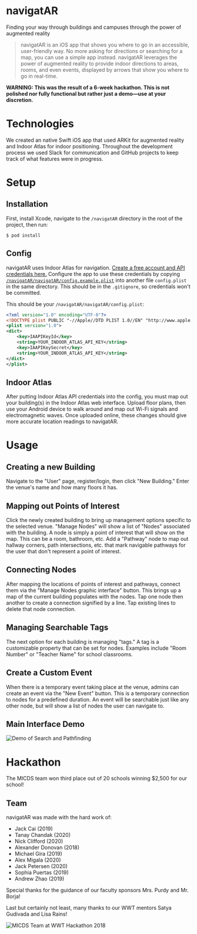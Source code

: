 # navigatAR

Finding your way through buildings and campuses through the power of augmented reality

> navigatAR is an iOS app that shows you where to go in an accessible, user-friendly way. No more asking for directions or searching for a map, you can use a simple app instead. navigatAR leverages the power of augmented reality to provide indoor directions to areas, rooms, and even events, displayed by arrows that show you where to go in real-time.

**WARNING: This was the result of a 6-week hackathon. This is not polished nor fully functional but rather just a demo—use at your discretion.**

# Technologies

We created an native Swift iOS app that used ARKit for augmented reality and Indoor Atlas for indoor positioning. Throughout the development process we used Slack for communication and GitHub projects to keep track of what features were in progress.

# Setup

## Installation

First, install Xcode, navigate to the `/navigatAR` directory in the root of the project, then run:

```
$ pod install
```

## Config

navigatAR uses Indoor Atlas for navigation. [Create a free account and API credentials here.](http://www.indooratlas.com/) Configure the app to use these credentials by copying [`/navigatAR/navigatAR/config.example.plist`](https://github.com/michaelgira23/navigatAR/blob/master/navigatAR/navigatAR/config.example.plist) into another file `config.plist` in the same directory. This should be in the `.gitignore`, so credentials won't be committed.

This should be your `/navigatAR/navigatAR/config.plist`:

```xml
<?xml version="1.0" encoding="UTF-8"?>
<!DOCTYPE plist PUBLIC "-//Apple//DTD PLIST 1.0//EN" "http://www.apple.com/DTDs/PropertyList-1.0.dtd">
<plist version="1.0">
<dict>
	<key>IAAPIKeyId</key>
	<string>YOUR_INDOOR_ATLAS_API_KEY</string>
	<key>IAAPIKeySecret</key>
	<string>YOUR_INDOOR_ATLAS_API_KEY</string>
</dict>
</plist>
```

## Indoor Atlas

After putting Indoor Atlas API credentials into the config, you must map out your building(s) in the Indoor Atlas web interface. Upload floor plans, then use your Android device to walk around and map out Wi-Fi signals and electromagnetic waves. Once uploaded online, these changes should give more accurate location readings to navigatAR.

# Usage

## Creating a new Building

Navigate to the "User" page, register/login, then click "New Building." Enter the venue's name and how many floors it has.

## Mapping out Points of Interest

Click the newly created building to bring up management options specific to the selected venue. "Manage Nodes" will show a list of "Nodes" associated with the building. A node is simply a point of interest that will show on the map. This can be a room, bathroom, etc. Add a "Pathway" node to map out hallway corners, path intersections, etc. that mark navigable pathways for the user that don't represent a point of interest.

## Connecting Nodes

After mapping the locations of points of interest and pathways, connect them via the "Manage Nodes graphic interface" button. This brings up a map of the current building populates with the nodes. Tap one node then another to create a connection signified by a line. Tap existing lines to delete that node connection.

## Managing Searchable Tags

The next option for each building is managing "tags." A tag is a customizable property that can be set for nodes. Examples include "Room Number" or "Teacher Name" for school classrooms.

## Create a Custom Event

When there is a temporary event taking place at the venue, admins can create an event via the "New Event" button. This is a temporary connection to nodes for a predefined duration. An event will be searchable just like any other node, but will show a list of nodes the user can navigate to.

## Main Interface Demo

![Demo of Search and Pathfinding](https://i.imgur.com/khWxOed.gif)

# Hackathon

The MICDS team won third place out of 20 schools winning $2,500 for our school!

## Team

navigatAR was made with the hard work of:

- Jack Cai (2019)
- Tanay Chandak (2020)
- Nick Clifford (2020)
- Alexander Donovan (2018)
- Michael Gira (2019)
- Alex Migala (2020)
- Jack Petersen (2020)
- Sophia Puertas (2019)
- Andrew Zhao (2019)

Special thanks for the guidance of our faculty sponsors Mrs. Purdy and Mr. Borja!

Last but certainly not least, many thanks to our WWT mentors Satya Gudivada and Lisa Rains!

![MICDS Team at WWT Hackathon 2018](https://drive.google.com/uc?export=view&id=1yogw1DR_dLDsXnrOesT2jTUWSJU8Gw2s)
